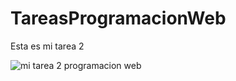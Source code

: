 # TareasProgramacionWeb

Esta es mi tarea 2

![mi tarea 2 programacion web](/Tarea%202/IMGTAREA2.png)
